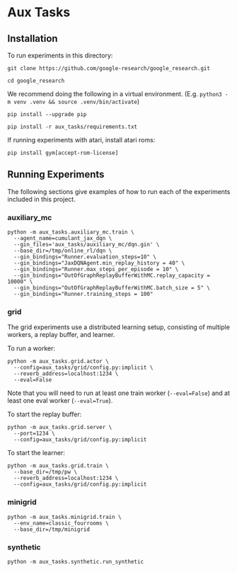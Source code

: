 # Aux Tasks

## Installation

To run experiments in this directory:

`git clone https://github.com/google-research/google_research.git`

`cd google_research`

We recommend doing the following in a virtual environment. (E.g. `python3 -m venv .venv && source .venv/bin/activate`)

`pip install --upgrade pip`

`pip install -r aux_tasks/requirements.txt`

If running experiments with atari, install atari roms:

`pip install gym[accept-rom-license]`

## Running Experiments

The following sections give examples of how to run each of the
experiments included in this project.

### auxiliary_mc

```
python -m aux_tasks.auxiliary_mc.train \
  --agent_name=cumulant_jax_dqn \
  --gin_files='aux_tasks/auxiliary_mc/dqn.gin' \
  --base_dir=/tmp/online_rl/dqn \
  --gin_bindings="Runner.evaluation_steps=10" \
  --gin_bindings="JaxDQNAgent.min_replay_history = 40" \
  --gin_bindings="Runner.max_steps_per_episode = 10" \
  --gin_bindings="OutOfGraphReplayBufferWithMC.replay_capacity = 10000" \
  --gin_bindings="OutOfGraphReplayBufferWithMC.batch_size = 5" \
  --gin_bindings="Runner.training_steps = 100"
```

### grid

The grid experiments use a distributed learning setup, consisting of
multiple workers, a replay buffer, and learner.

To run a worker:

```
python -m aux_tasks.grid.actor \
  --config=aux_tasks/grid/config.py:implicit \
  --reverb_address=localhost:1234 \
  --eval=False
```

Note that you will need to run at least one train worker (`--eval=False`) and
at least one eval worker (`--eval=True`).

To start the replay buffer:

```
python -m aux_tasks.grid.server \
  --port=1234 \
  --config=aux_tasks/grid/config.py:implicit
```

To start the learner:

```
python -m aux_tasks.grid.train \
  --base_dir=/tmp/pw \
  --reverb_address=localhost:1234 \
  --config=aux_tasks/grid/config.py:implicit
```

### minigrid

```
python -m aux_tasks.minigrid.train \
  --env_name=classic_fourrooms \
  --base_dir=/tmp/minigrid
```

### synthetic

```
python -m aux_tasks.synthetic.run_synthetic
```
